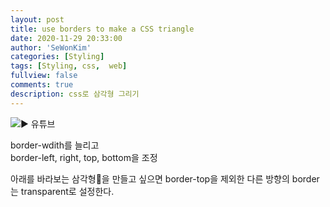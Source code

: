 ```yaml
---
layout: post
title: use borders to make a CSS triangle
date: 2020-11-29 20:33:00
author: 'SeWonKim'
categories: [Styling]
tags: [Styling, css,  web]
fullview: false
comments: true
description: css로 삼각형 그리기
---
```


![▶ 유튜브](https://youtu.be/fFJH6dguuqo?t=402)

border-wdith를 늘리고  
border-left, right, top, bottom을 조정

아래를 바라보는 삼각형🔻을 만들고 싶으면 border-top을 제외한 다른 방향의 border는 transparent로 설정한다.
